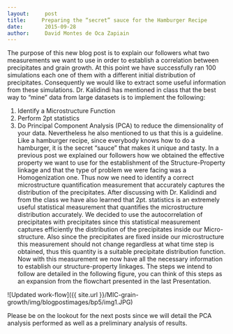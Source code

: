 ```yaml
---
layout:     post
title:     Preparing the “secret” sauce for the Hamburger Recipe
date:       2015-09-28
author:     David Montes de Oca Zapiain
---
```


The purpose of this new blog post is to explain our followers what two measurements we want to use in order to establish a correlation between precipitates and grain growth. 
At this point we have successfully ran 100 simulations each one of them with a different initial distribution of precipitates. Consequently we would like to extract some useful information from these simulations.  Dr. Kalidindi has mentioned in class that the best way to “mine” data from large datasets is to implement the following:
1.	Identify a Microstructure Function
2.	Perform 2pt statistics
3.	Do Principal Component Analysis (PCA) to reduce the dimensionality of your data. 
Nevertheless he also mentioned to us that this is a guideline. Like a hamburger recipe, since everybody knows how to do a hamburger, it is the secret “sauce” that makes it unique and tasty. 
In a previous post we explained our followers how we obtained the effective property we want to use for the establishment of the Structure-Property linkage and that the type of problem we were facing was a Homogenization one. Thus now we need to identify a correct microstructure quantification measurement that accurately captures the distribution of the precipitates. 
After discussing with Dr. Kalidindi and from the class we have also learned that 2pt. statistics is an extremely useful statistical measurement that quantifies the microstructure distribution accurately. We decided to use the autocorrelation of precipitates with precipitates since this statistical measurement captures efficiently the distribution of the precipitates inside our Micro-structure. Also since the precipitates are fixed inside our microstructure this measurement should not change regardless at what time step is obtained, thus this quantity is a suitable precipitate distribution function.  
Now with this measurement we now have all the necessary information to establish our structure-property linkages. The steps we intend to follow are detailed in the following figure, you can think of this steps as an expansion from the flowchart presented in the last Presentation. 

![Updated work-flow]({{ site.url }}/MIC-grain-growth/img/blogpostimages/bp5/img1.JPG)

Please be on the lookout for the next posts since we will detail the PCA analysis performed as well as a preliminary analysis of results. 
